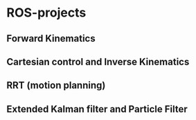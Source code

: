 # ROS-projects

## Forward Kinematics
## Cartesian control and Inverse Kinematics
## RRT (motion planning)
## Extended Kalman filter and Particle Filter
